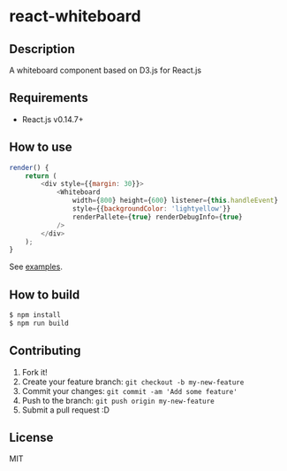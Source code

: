 # react-whiteboard

## Description

A whiteboard component based on D3.js for React.js

## Requirements

- React.js v0.14.7+

## How to use

```javascript
render() {
    return (
        <div style={{margin: 30}}>
            <Whiteboard
                width={800} height={600} listener={this.handleEvent}
                style={{backgroundColor: 'lightyellow'}}
                renderPallete={true} renderDebugInfo={true}
            />
        </div>
    );
}
```
See [examples](examples).

## How to build

```bash
$ npm install
$ npm run build
```

## Contributing

1. Fork it!
2. Create your feature branch: `git checkout -b my-new-feature`
3. Commit your changes: `git commit -am 'Add some feature'`
4. Push to the branch: `git push origin my-new-feature`
5. Submit a pull request :D

## License

MIT
